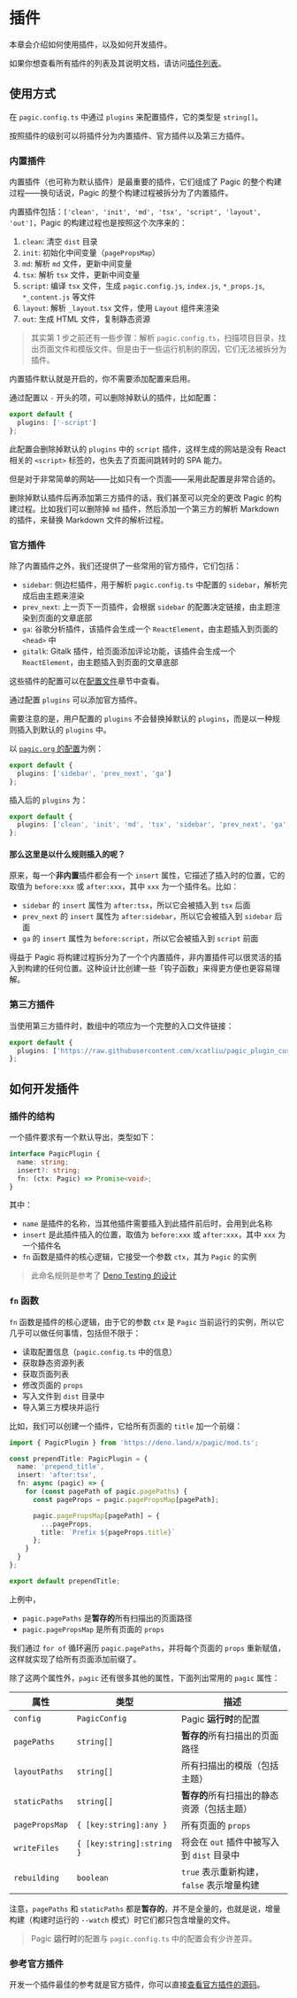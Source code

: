 # 插件

本章会介绍如何使用插件，以及如何开发插件。

如果你想查看所有插件的列表及其说明文档，请访问[插件列表](/plugins/)。

## 使用方式

在 `pagic.config.ts` 中通过 `plugins` 来配置插件，它的类型是 `string[]`。

按照插件的级别可以将插件分为内置插件、官方插件以及第三方插件。

### 内置插件

内置插件（也可称为默认插件）是最重要的插件，它们组成了 Pagic 的整个构建过程——换句话说，Pagic 的整个构建过程被拆分为了内置插件。

内置插件包括：`['clean', 'init', 'md', 'tsx', 'script', 'layout', 'out']`，Pagic 的构建过程也是按照这个次序来的：

1. `clean`: 清空 `dist` 目录
2. `init`: 初始化中间变量（`pagePropsMap`）
3. `md`: 解析 `md` 文件，更新中间变量
4. `tsx`: 解析 `tsx` 文件，更新中间变量
5. `script`: 编译 `tsx` 文件，生成 `pagic.config.js`, `index.js`, `*_props.js`, `*_content.js` 等文件
6. `layout`: 解析 `_layout.tsx` 文件，使用 `Layout` 组件来渲染
7. `out`: 生成 HTML 文件，复制静态资源

> 其实第 1 步之前还有一些步骤：解析 `pagic.config.ts`，扫描项目目录，找出页面文件和模版文件。但是由于一些运行机制的原因，它们无法被拆分为插件。

内置插件默认就是开启的，你不需要添加配置来启用。

通过配置以 `-` 开头的项，可以删除掉默认的插件，比如配置：

```ts
export default {
  plugins: ['-script']
};
```

此配置会删除掉默认的 `plugins` 中的 `script` 插件，这样生成的网站是没有 React 相关的 `<script>` 标签的，也失去了页面间跳转时的 SPA 能力。

但是对于非常简单的网站——比如只有一个页面——采用此配置是非常合适的。

删除掉默认插件后再添加第三方插件的话，我们甚至可以完全的更改 Pagic 的构建过程。比如我们可以删除掉 `md` 插件，然后添加一个第三方的解析 Markdown 的插件，来替换 Markdown 文件的解析过程。

### 官方插件

除了内置插件之外，我们还提供了一些常用的官方插件，它们包括：

- `sidebar`: 侧边栏插件，用于解析 `pagic.config.ts` 中配置的 `sidebar`，解析完成后由主题来渲染
- `prev_next`: 上一页下一页插件，会根据 `sidebar` 的配置决定链接，由主题渲染到页面的文章底部
- `ga`: 谷歌分析插件，该插件会生成一个 `ReactElement`，由主题插入到页面的 `<head>` 中
- `gitalk`: Gitalk 插件，给页面添加评论功能，该插件会生成一个 `ReactElement`，由主题插入到页面的文章底部

这些插件的配置可以在[配置文件](./config.md#页面内容)章节中查看。

通过配置 `plugins` 可以添加官方插件。

需要注意的是，用户配置的 `plugins` 不会替换掉默认的 `plugins`，而是以一种规则插入到默认的 `plugins` 中。

以 [`pagic.org` 的配置](https://github.com/xcatliu/pagic/blob/master/pagic.config.tsx)为例：

```ts
export default {
  plugins: ['sidebar', 'prev_next', 'ga']
};
```

插入后的 `plugins` 为：

```ts
export default {
  plugins: ['clean', 'init', 'md', 'tsx', 'sidebar', 'prev_next', 'ga', 'script', 'layout', 'out']
};
```

#### 那么这里是以什么规则插入的呢？

原来，每一个**非内置**插件都会有一个 `insert` 属性，它描述了插入时的位置，它的取值为 `before:xxx` 或 `after:xxx`，其中 `xxx` 为一个插件名。比如：

- `sidebar` 的 `insert` 属性为 `after:tsx`，所以它会被插入到 `tsx` 后面
- `prev_next` 的 `insert` 属性为 `after:sidebar`，所以它会被插入到 `sidebar` 后面
- `ga` 的 `insert` 属性为 `before:script`，所以它会被插入到 `script` 前面

得益于 Pagic 将构建过程拆分为了一个个内置插件，非内置插件可以很灵活的插入到构建的任何位置。这种设计比创建一些「钩子函数」来得更方便也更容易理解。

### 第三方插件

当使用第三方插件时，数组中的项应为一个完整的入口文件链接：

```ts
export default {
  plugins: ['https://raw.githubusercontent.com/xcatliu/pagic_plugin_custom/master/mod.ts']
};
```

## 如何开发插件

### 插件的结构

一个插件要求有一个默认导出，类型如下：

```ts
interface PagicPlugin {
  name: string;
  insert?: string;
  fn: (ctx: Pagic) => Promise<void>;
}
```

其中：

- `name` 是插件的名称，当其他插件需要插入到此插件前后时，会用到此名称
- `insert` 是此插件插入的位置，取值为 `before:xxx` 或 `after:xxx`，其中 `xxx` 为一个插件名
- `fn` 函数是插件的核心逻辑，它接受一个参数 `ctx`，其为 `Pagic` 的实例

> 此命名规则是参考了 [Deno Testing 的设计](https://deno.land/manual/testing)

### `fn` 函数

`fn` 函数是插件的核心逻辑，由于它的参数 `ctx` 是 `Pagic` 当前运行的实例，所以它几乎可以做任何事情，包括但不限于：

- 读取配置信息（`pagic.config.ts` 中的信息）
- 获取静态资源列表
- 获取页面列表
- 修改页面的 `props`
- 写入文件到 `dist` 目录中
- 导入第三方模块并运行

比如，我们可以创建一个插件，它给所有页面的 `title` 加一个前缀：

```ts
import { PagicPlugin } from 'https://deno.land/x/pagic/mod.ts';

const prependTitle: PagicPlugin = {
  name: 'prepend_title',
  insert: 'after:tsx',
  fn: async (pagic) => {
    for (const pagePath of pagic.pagePaths) {
      const pageProps = pagic.pagePropsMap[pagePath];

      pagic.pagePropsMap[pagePath] = {
        ...pageProps,
        title: `Prefix ${pageProps.title}`
      };
    }
  }
};

export default prependTitle;
```

上例中，

- `pagic.pagePaths` 是**暂存的**所有扫描出的页面路径
- `pagic.pagePropsMap` 是所有页面的 `props`

我们通过 `for of` 循环遍历 `pagic.pagePaths`，并将每个页面的 `props` 重新赋值，这样就实现了给所有页面添加前缀了。

除了这两个属性外，`pagic` 还有很多其他的属性，下面列出常用的 `pagic` 属性：

| 属性           | 类型                      | 描述                                       |
| -------------- | ------------------------- | ------------------------------------------ |
| `config`       | `PagicConfig`             | Pagic **运行时**的配置                     |
| `pagePaths`    | `string[]`                | **暂存的**所有扫描出的页面路径             |
| `layoutPaths`  | `string[]`                | 所有扫描出的模版（包括主题）               |
| `staticPaths`  | `string[]`                | **暂存的**所有扫描出的静态资源（包括主题） |
| `pagePropsMap` | `{ [key:string]:any }`    | 所有页面的 `props`                         |
| `writeFiles`   | `{ [key:string]:string }` | 将会在 `out` 插件中被写入到 `dist` 目录中  |
| `rebuilding`   | `boolean`                 | `true` 表示重新构建，`false` 表示增量构建  |

注意，`pagePaths` 和 `staticPaths` 都是**暂存的**，并不是全量的，也就是说，增量构建（构建时运行的 `--watch` 模式）时它们都只包含增量的文件。

> Pagic **运行时**的配置与 `pagic.config.ts` 中的配置会有少许差异。

### 参考官方插件

开发一个插件最佳的参考就是官方插件，你可以直接[查看官方插件的源码](https://github.com/xcatliu/pagic/tree/master/src/plugins)。
